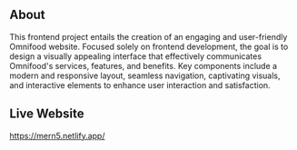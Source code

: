 ## About
This frontend project entails the creation of an engaging and user-friendly Omnifood website. Focused solely on frontend development, the goal is to design a visually appealing interface that effectively communicates Omnifood's services, features, and benefits. Key components include a modern and responsive layout, seamless navigation, captivating visuals, and interactive elements to enhance user interaction and satisfaction.

## Live Website
https://mern5.netlify.app/
